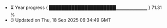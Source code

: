 - ⏳ Year progress { █████████████████████▁▁▁▁▁▁▁▁▁ } 71.31 %
- ⏰ Updated on Thu, 18 Sep 2025 06:34:49 GMT

